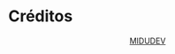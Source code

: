 # Créditos

<div align="center">
<a href="https://github.com/midudev/porfolio.dev">
MIDUDEV
</a>
<p></p>
